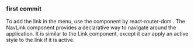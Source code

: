 ### first commit

To add the link in the menu, use the <NavLink /> component by react-router-dom . The NavLink component provides a declarative way to navigate around the application. It is similar to the Link component, except it can apply an active style to the link if it is active.